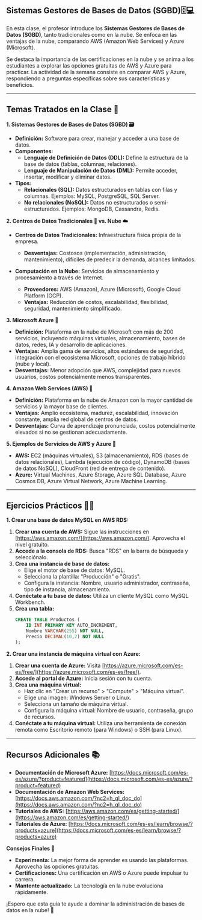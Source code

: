 ## Sistemas Gestores de Bases de Datos (SGBD)🗄️💻

En esta clase, el profesor introduce los **Sistemas Gestores de Bases de Datos (SGBD)**, tanto tradicionales como en la nube. Se enfoca en las ventajas de la nube, comparando AWS (Amazon Web Services) y Azure (Microsoft).

Se destaca la importancia de las certificaciones en la nube y se anima a los estudiantes a explorar las opciones gratuitas de AWS y Azure para practicar. La actividad de la semana consiste en comparar AWS y Azure, respondiendo a preguntas específicas sobre sus características y beneficios.

---

## Temas Tratados en la Clase 📑

**1. Sistemas Gestores de Bases de Datos (SGBD) 🗃️**

* **Definición:** Software para crear, manejar y acceder a una base de datos.
* **Componentes:**
  * **Lenguaje de Definición de Datos (DDL):** Define la estructura de la base de datos (tablas, columnas, relaciones).
  * **Lenguaje de Manipulación de Datos (DML):** Permite acceder, insertar, modificar y eliminar datos.
* **Tipos:**
  * **Relacionales (SQL):** Datos estructurados en tablas con filas y columnas. Ejemplos: MySQL, PostgreSQL, SQL Server.
  * **No relacionales (NoSQL):**  Datos no estructurados o semi-estructurados. Ejemplos: MongoDB, Cassandra, Redis.

**2.  Centros de Datos Tradicionales 🏢 vs.  Nube ☁️**

* **Centros de Datos Tradicionales:** Infraestructura física propia de la empresa.

  * **Desventajas:** Costosos (implementación, administración, mantenimiento), difíciles de predecir la demanda, alcances limitados.
* **Computación en la Nube:** Servicios de almacenamiento y procesamiento a través de Internet.

  * **Proveedores:** AWS (Amazon), Azure (Microsoft), Google Cloud Platform (GCP).
  * **Ventajas:** Reducción de costos, escalabilidad, flexibilidad, seguridad, mantenimiento simplificado.

**3. Microsoft Azure  💙**

* **Definición:** Plataforma en la nube de Microsoft con más de 200 servicios, incluyendo máquinas virtuales, almacenamiento, bases de datos, redes, IA y desarrollo de aplicaciones.
* **Ventajas:**  Amplia gama de servicios, altos estándares de seguridad,  integración con el ecosistema Microsoft,  opciones de trabajo híbrido (nube y local).
* **Desventajas:**  Menor adopción que AWS, complejidad para nuevos usuarios,  costos potencialmente menos transparentes.

**4. Amazon Web Services (AWS) 🧡**

* **Definición:**  Plataforma en la nube de Amazon con la mayor cantidad de servicios y la mayor base de clientes.
* **Ventajas:** Amplio ecosistema,  madurez, escalabilidad,  innovación constante,  amplia red global de centros de datos.
* **Desventajas:**  Curva de aprendizaje pronunciada,  costos potencialmente elevados si no se gestionan adecuadamente.

**5. Ejemplos de Servicios de AWS y Azure  🧰**

* **AWS:** EC2 (máquinas virtuales), S3 (almacenamiento), RDS (bases de datos relacionales), Lambda (ejecución de código), DynamoDB (bases de datos NoSQL), CloudFront (red de entrega de contenido).
* **Azure:**  Virtual Machines, Azure Storage, Azure SQL Database, Azure Cosmos DB, Azure Virtual Network, Azure Machine Learning.

---

## Ejercicios Prácticos  🏋️‍♀️

**1. Crear una base de datos MySQL en AWS RDS:**

1. **Crear una cuenta de AWS:**  Sigue las instrucciones en [https://aws.amazon.com/](https://aws.amazon.com/). Aprovecha el nivel gratuito.
2. **Accede a la consola de RDS:** Busca "RDS" en la barra de búsqueda y selecciónalo.
3. **Crea una instancia de base de datos:**
   * Elige el motor de base de datos:  MySQL.
   * Selecciona la plantilla:  "Producción" o "Gratis".
   * Configura la instancia: Nombre, usuario administrador, contraseña, tipo de instancia, almacenamiento.
4. **Conéctate a tu base de datos:** Utiliza un cliente MySQL como MySQL Workbench.
5. **Crea una tabla:**
   ```sql
   CREATE TABLE Productos (
       ID INT PRIMARY KEY AUTO_INCREMENT,
       Nombre VARCHAR(255) NOT NULL,
       Precio DECIMAL(10,2) NOT NULL
   );
   ```

**2. Crear una instancia de máquina virtual con Azure:**

1. **Crear una cuenta de Azure:** Visita [https://azure.microsoft.com/es-es/free/](https://azure.microsoft.com/es-es/free/).
2. **Accede al portal de Azure:** Inicia sesión con tu cuenta.
3. **Crea una máquina virtual:**
   * Haz clic en "Crear un recurso"  > "Compute" > "Máquina virtual".
   * Elige una imagen:  Windows Server o Linux.
   * Selecciona un tamaño de máquina virtual.
   * Configura la máquina virtual: Nombre de usuario, contraseña, grupo de recursos.
4. **Conéctate a tu máquina virtual:** Utiliza una herramienta de conexión remota como Escritorio remoto (para Windows) o SSH (para Linux).

---

## Recursos Adicionales 📚

* **Documentación de Microsoft Azure:** [https://docs.microsoft.com/es-es/azure/?product=featured](https://docs.microsoft.com/es-es/azure/?product=featured)
* **Documentación de Amazon Web Services:** [https://docs.aws.amazon.com/?nc2=h_ql_doc_do](https://docs.aws.amazon.com/?nc2=h_ql_doc_do)
* **Tutoriales de AWS:** [https://aws.amazon.com/es/getting-started/](https://aws.amazon.com/es/getting-started/)
* **Tutoriales de Azure:** [https://docs.microsoft.com/es-es/learn/browse/?products=azure](https://docs.microsoft.com/es-es/learn/browse/?products=azure)

**Consejos Finales 🎉**

* **Experimenta:** La mejor forma de aprender es usando las plataformas. Aprovecha las opciones gratuitas.
* **Certificaciones:**  Una certificación en AWS o Azure puede impulsar tu carrera.
* **Mantente actualizado:**  La tecnología en la nube evoluciona rápidamente.

¡Espero que esta guía te ayude a dominar la administración de bases de datos en la nube! 🚀
